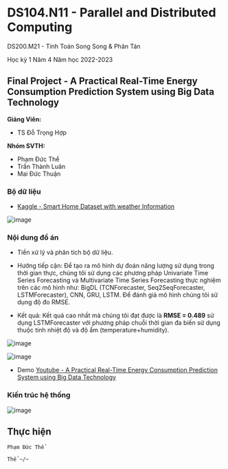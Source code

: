 # DS104.N11 - Parallel and Distributed Computing


DS200.M21 - Tính Toán Song Song & Phân Tán

Học kỳ 1 Năm 4 Năm học 2022-2023 

## Final Project - A Practical Real-Time Energy Consumption Prediction System using Big Data Technology


**Giảng Viên:** 
- TS Đỗ Trọng Hợp


**Nhóm SVTH:**
- Phạm Đức Thể
- Trần Thành Luân
- Mai Đức Thuận


### Bộ dữ liệu

- [Kaggle - Smart Home Dataset with weather Information](https://www.kaggle.com/datasets/taranvee/smart-home-dataset-with-weather-information)


![image](https://user-images.githubusercontent.com/62134515/219851137-7fd96909-2990-4632-9d86-8494a2c67ccc.png)


### Nội dung đồ án

- Tiền xử lý và phân tích bộ dữ liệu.
- Hướng tiếp cận: Để tạo ra mô hình dự đoán năng lượng sử dụng trong thời gian thực, chúng tôi sử dụng các phương pháp Univariate Time Series Forecasting và Multivariate Time Series Forecasting thực nghiệm trên các mô hình như: BigDL (TCNForecaster, Seq2SeqForecaster, LSTMForecaster), CNN, GRU, LSTM. Để đánh giá mô hình chúng tôi sử dụng độ đo RMSE.


- Kết quả: Kết quả cao nhất mà chúng tôi đạt được là **RMSE = 0.489** sử dụng LSTMForecaster với phương pháp chuỗi thời gian đa biến sử dụng thuộc tính nhiệt độ và độ ẩm (temperature+humidity).


![image](https://user-images.githubusercontent.com/62134515/219851077-4f378df2-e819-4539-868e-1121b6e3eb0c.png)


![image](https://user-images.githubusercontent.com/62134515/219851094-73e51964-4ea6-4d2f-9021-c09ac27888a7.png)


- Demo [Youtube - A Practical Real-Time Energy Consumption Prediction System using Big Data Technology](https://youtu.be/2pS_oTZ_wEI)





### Kiến trúc hệ thống

![image](https://user-images.githubusercontent.com/62134515/219851020-70cd28a2-bd4d-49bb-9e62-f503607da4cc.png)




## Thực hiện

```
Phạm Đức Thể

Thể ~/~
```
